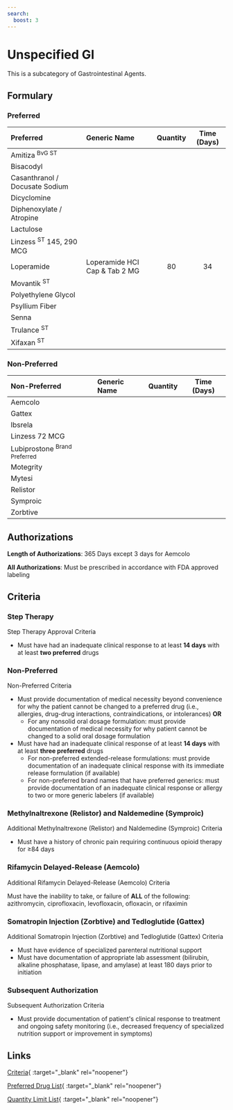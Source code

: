 ```yaml
---
search:
  boost: 3
---
```


# Unspecified GI

This is a subcategory of Gastrointestinal Agents.

## Formulary

### Preferred

| Preferred                          | Generic Name                  | Quantity | Time (Days) |
|:-----------------------------------|:------------------------------|:--------:|:-----------:|
| Amitiza <sup>BvG ST</sup>          |                               |          |             |
| Bisacodyl                          |                               |          |             |
| Casanthranol / Docusate Sodium     |                               |          |             |
| Dicyclomine                        |                               |          |             |
| Diphenoxylate / Atropine           |                               |          |             |
| Lactulose                          |                               |          |             |
| Linzess <sup>ST</sup> 145, 290 MCG |                               |          |             |
| Loperamide                         | Loperamide HCI Cap & Tab 2 MG |    80    |     34      |
| Movantik <sup>ST</sup>             |                               |          |             |
| Polyethylene Glycol                |                               |          |             |
| Psyllium Fiber                     |                               |          |             |
| Senna                              |                               |          |             |
| Trulance <sup>ST</sup>             |                               |          |             |
| Xifaxan <sup>ST</sup>              |                               |          |             |

### Non-Preferred

| Non-Preferred                                                                           | Generic Name | Quantity | Time (Days) |
|:----------------------------------------------------------------------------------------|:-------------|:--------:|:-----------:|
| Aemcolo                                                                                 |              |          |             |
| Gattex                                                                                  |              |          |             |
| Ibsrela                                                                                 |              |          |             |
| Linzess 72 MCG                                                                          |              |          |             |
| <span title = "Brand Preferred: Amitiza">Lubiprostone</span> <sup>Brand Preferred</sup> |              |          |             |
| Motegrity                                                                               |              |          |             |
| Mytesi                                                                                  |              |          |             |
| Relistor                                                                                |              |          |             |
| Symproic                                                                                |              |          |             |
| Zorbtive                                                                                |              |          |             |

## Authorizations

**Length of Authorizations**: 365 Days except 3 days for Aemcolo

**All Authorizations**: Must be prescribed in accordance with FDA approved labeling

## Criteria

### Step Therapy

Step Therapy Approval Criteria

- Must have had an inadequate clinical response to at least **14 days** with at least **two preferred** drugs

### Non-Preferred

Non-Preferred Criteria

- Must provide documentation of medical necessity beyond convenience for why the patient cannot be changed to a preferred drug (i.e., allergies, drug-drug interactions, contraindications, or intolerances) **OR**
    - For any nonsolid oral dosage formulation: must provide documentation of medical necessity for why patient cannot be changed to a solid oral dosage formulation
- Must have had an inadequate clinical response of at least **14 days** with at least **three preferred** drugs
    - For non-preferred extended-release formulations: must provide documentation of an inadequate clinical response with its immediate release formulation (if available)
    - For non-preferred brand names that have preferred generics: must provide documentation of an inadequate clinical response or allergy to two or more generic labelers (if available)

### Methylnaltrexone (Relistor) and Naldemedine (Symproic)

Additional Methylnaltrexone (Relistor) and Naldemedine (Symproic) Criteria

- Must have a history of chronic pain requiring continuous opioid therapy for ≥84 days

### Rifamycin Delayed-Release (Aemcolo)

Additional Rifamycin Delayed-Release (Aemcolo) Criteria

Must have the inability to take, or failure of **ALL** of the following: azithromycin,
ciprofloxacin, levofloxacin, ofloxacin, or rifaximin

### Somatropin Injection (Zorbtive) and Tedloglutide (Gattex)

Additional Somatropin Injection (Zorbtive) and Tedloglutide (Gattex) Criteria

- Must have evidence of specialized parenteral nutritional support
- Must have documentation of appropriate lab assessment (bilirubin, alkaline phosphatase, lipase, and amylase) at least 180 days prior to initiation

### Subsequent Authorization

Subsequent Authorization Criteria

- Must provide documentation of patient's clinical response to treatment and ongoing safety monitoring (i.e., decreased frequency of specialized nutrition support or improvement in symptoms)

## Links

[Criteria](https://pharmacy.medicaid.ohio.gov/sites/default/files/20230401_UPDL_Criteria%20_APPROVED.pdf#page=70){ :target="_blank" rel="noopener"}

[Preferred Drug List](https://pharmacy.medicaid.ohio.gov/sites/default/files/20230401_UPDL_v7_Approved.pdf#page=24){ :target="_blank" rel="noopener"}

[Quantity Limit List](https://pharmacy.medicaid.ohio.gov/sites/default/files/20230101_Ohio_Medicaid_Quantity_Document_APPROVED.pdf){ :target="_blank" rel="noopener"}
